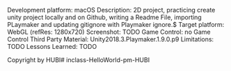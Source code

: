 Development platform: macOS 
Description: 2D project, practicing create unity project locally and
on Github, writing a Readme File, importing PLaymaker and updating gitignore
with Playmaker ignore.$
Target platform: WebGL (refRes: 1280x720)
Screenshot: TODO
Game Control: no Game Control
Third Party Material: Unity2018.3.Playmaker.1.9.0.p9
Limitations: TODO
Lessons Learned: TODO

Copyright by HUBI# inclass-HelloWorld-pm-HUBI
